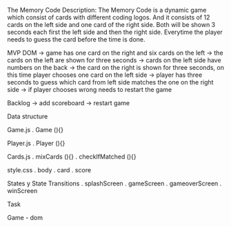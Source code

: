The Memory Code 
Description:
The Memory Code is a dynamic game which consist of cards with different coding logos. And it consists of 
12 cards on the left side and one card of the right side. Both will be shown 3 seconds each first the left side and 
then the right side. Everytime the player needs to guess the card before the time is done. 


MVP
DOM
-> game has one card on the right and six cards on the left
-> the cards on the left are shown for three seconds 
-> cards on the left side have numbers on the back
-> the card on the right is shown for three seconds, on this time player chooses one card on the left side
-> player has three seconds to guess which card from left side matches the one on the right side
-> if player chooses wrong needs to restart the game


Backlog
-> add scoreboard
-> restart game

Data structure

Game.js
. Game (){}


Player.js
. Player (){}

Cards.js
. mixCards (){}
. checkIfMatched (){}

style.css
. body
. card
. score


States y State Transitions
. splashScreen
. gameScreen
. gameoverScreen
. winScreen

Task

Game - dom



